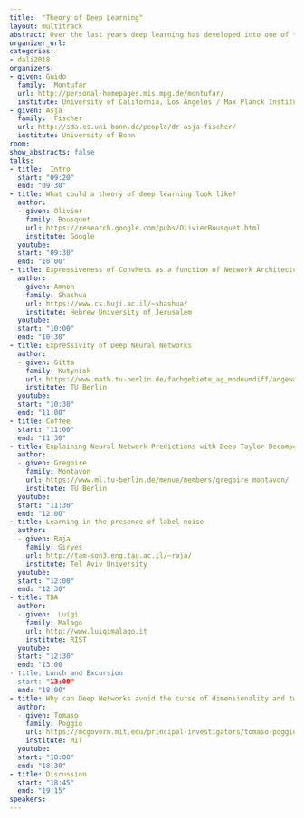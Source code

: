 ```yaml
---
title:  "Theory of Deep Learning"
layout: multitrack
abstract: Over the last years deep learning has developed into one of the most important areas of machine learning leading to breakthroughs in various applied fields like image and natural language processing or machine translation. These numerous advances on practical side are accompanied by a rather limited but growing theoretical understanding. Important questions relating to the representational power of the models, the interpretability of the solutions obtained, the stability and understanding of the stochastic optimization process, the generalization performance of deep neural networks, and new mathematical frameworks to learn generative models - just to name some - require us to delve deeper into the mathematics underlying the field of deep learning. In this workshop we will discuss recent achievements, status quo, and open questions regarding our theoretical understanding of deep learning. 
organizer_url: 
categories:
- dali2018
organizers:
- given: Guido 
  family:  Montufar
  url: http://personal-homepages.mis.mpg.de/montufar/
  institute: University of California, Los Angeles / Max Planck Institute for Mathematics in the Sciences
- given: Asja 
  family:  Fischer
  url: http://sda.cs.uni-bonn.de/people/dr-asja-fischer/
  institute: University of Bonn 
room: 
show_abstracts: false
talks:
- title:  Intro
  start: "09:20"
  end: "09:30"
- title: What could a theory of deep learning look like?
  author:
  - given: Olivier
    family: Bousquet
    url: https://research.google.com/pubs/OlivierBousquet.html
    institute: Google
  youtube: 
  start: "09:30"
  end: "10:00" 
- title: Expressiveness of ConvNets as a function of Network Architecture 
  author:
  - given: Amnon 
    family: Shashua
    url: https://www.cs.huji.ac.il/~shashua/
    institute: Hebrew University of Jerusalem 
  youtube: 
  start: "10:00"
  end: "10:30" 
- title: Expressivity of Deep Neural Networks 
  author:
  - given: Gitta
    family: Kutyniok
    url: https://www.math.tu-berlin.de/fachgebiete_ag_modnumdiff/angewandtefunktionalanalysis/v_menue/mitarbeiter/kutyniok/v_menue/home/
    institute: TU Berlin 
  youtube: 
  start: "10:30"
  end: "11:00" 
- title: Coffee
  start: "11:00"
  end: "11:30"
- title: Explaining Neural Network Predictions with Deep Taylor Decompositions 
  author: 
  - given: Gregoire
    family: Montavon
    url: https://www.ml.tu-berlin.de/menue/members/gregoire_montavon/
    institute: TU Berlin 
  youtube: 
  start: "11:30"
  end: "12:00" 
- title: Learning in the presence of label noise
  author: 
  - given: Raja
    family: Giryes
    url: http://tam-son3.eng.tau.ac.il/~raja/
    institute: Tel Aviv University 
  youtube: 
  start: "12:00"
  end: "12:30" 
- title: TBA
  author: 
  - given:  Luigi
    family: Malago
    url: http://www.luigimalago.it
    institute: RIST
  youtube: 
  start: "12:30"
  end: "13:00
- title: Lunch and Excursion
  start: "13:00"
  end: "18:00"
- title: Why can Deep Networks avoid the curse of dimensionality and two other theoretical puzzles 
  author:
  - given: Tomaso
    family: Poggio
    url: https://mcgovern.mit.edu/principal-investigators/tomaso-poggio
    institute: MIT
  youtube: 
  start: "18:00"
  end: "18:30"
- title: Discussion 
  start: "18:45"
  end: "19:15"
speakers:
---
```

